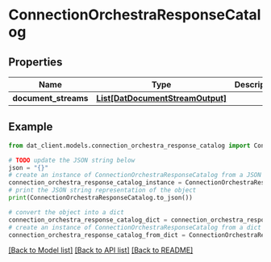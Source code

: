 # ConnectionOrchestraResponseCatalog


## Properties

Name | Type | Description | Notes
------------ | ------------- | ------------- | -------------
**document_streams** | [**List[DatDocumentStreamOutput]**](DatDocumentStreamOutput.md) |  | 

## Example

```python
from dat_client.models.connection_orchestra_response_catalog import ConnectionOrchestraResponseCatalog

# TODO update the JSON string below
json = "{}"
# create an instance of ConnectionOrchestraResponseCatalog from a JSON string
connection_orchestra_response_catalog_instance = ConnectionOrchestraResponseCatalog.from_json(json)
# print the JSON string representation of the object
print(ConnectionOrchestraResponseCatalog.to_json())

# convert the object into a dict
connection_orchestra_response_catalog_dict = connection_orchestra_response_catalog_instance.to_dict()
# create an instance of ConnectionOrchestraResponseCatalog from a dict
connection_orchestra_response_catalog_from_dict = ConnectionOrchestraResponseCatalog.from_dict(connection_orchestra_response_catalog_dict)
```
[[Back to Model list]](../README.md#documentation-for-models) [[Back to API list]](../README.md#documentation-for-api-endpoints) [[Back to README]](../README.md)



